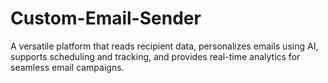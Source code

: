 # Custom-Email-Sender
A versatile platform that reads recipient data, personalizes emails using AI, supports scheduling and tracking, and provides real-time analytics for seamless email campaigns.
